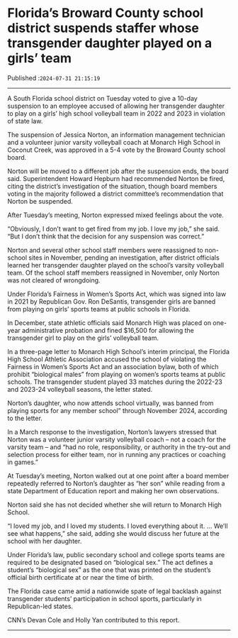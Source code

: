 # Florida’s Broward County school district suspends staffer whose transgender daughter played on a girls’ team

Published :`2024-07-31 21:15:19`

---

A South Florida school district on Tuesday voted to give a 10-day suspension to an employee accused of allowing her transgender daughter to play on a girls’ high school volleyball team in 2022 and 2023 in violation of state law.

The suspension of Jessica Norton, an information management technician and a volunteer junior varsity volleyball coach at Monarch High School in Coconut Creek, was approved in a 5-4 vote by the Broward County school board.

Norton will be moved to a different job after the suspension ends, the board said. Superintendent Howard Hepburn had recommended Norton be fired, citing the district’s investigation of the situation, though board members voting in the majority followed a district committee’s recommendation that Norton be suspended.

After Tuesday’s meeting, Norton expressed mixed feelings about the vote.

“Obviously, I don’t want to get fired from my job. I love my job,” she said. “But I don’t think that the decision for any suspension was correct.”

Norton and several other school staff members were reassigned to non-school sites in November, pending an investigation, after district officials learned her transgender daughter played on the school’s varsity volleyball team. Of the school staff members reassigned in November, only Norton was not cleared of wrongdoing.

Under Florida’s Fairness in Women’s Sports Act, which was signed into law in 2021 by Republican Gov. Ron DeSantis, transgender girls are banned from playing on girls’ sports teams at public schools in Florida.

In December, state athletic officials said Monarch High was placed on one-year administrative probation and fined $16,500 for allowing the transgender girl to play on the girls’ volleyball team.

In a three-page letter to Monarch High School’s interim principal, the Florida High School Athletic Association accused the school of violating the Fairness in Women’s Sports Act and an association bylaw, both of which prohibit “biological males” from playing on women’s sports teams at public schools. The transgender student played 33 matches during the 2022-23 and 2023-24 volleyball seasons, the letter stated.

Norton’s daughter, who now attends school virtually, was banned from playing sports for any member school” through November 2024, according to the letter.

In a March response to the investigation, Norton’s lawyers stressed that Norton was a volunteer junior varsity volleyball coach – not a coach for the varsity team – and “had no role, responsibility, or authority in the try-out and selection process for either team, nor in running any practices or coaching in games.”

At Tuesday’s meeting, Norton walked out at one point after a board member repeatedly referred to Norton’s daughter as “her son” while reading from a state Department of Education report and making her own observations.

Norton said she has not decided whether she will return to Monarch High School.

“I loved my job, and I loved my students. I loved everything about it. … We’ll see what happens,” she said, adding she would discuss her future at the school with her daughter.

Under Florida’s law, public secondary school and college sports teams are required to be designated based on “biological sex.” The act defines a student’s “biological sex” as the one that was printed on the student’s official birth certificate at or near the time of birth.

The Florida case came amid a nationwide spate of legal backlash against transgender students’ participation in school sports, particularly in Republican-led states.

CNN’s Devan Cole and Holly Yan contributed to this report.

---

